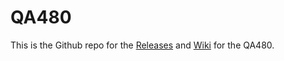 # QA480

This is the Github repo for the [Releases](https://github.com/QuantAsylum/QA480/releases/) and [Wiki](https://github.com/QuantAsylum/QA480/wiki) for the QA480. 
